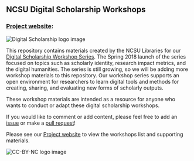 ## NCSU Digital Scholarship Workshops
### [Project website](https://pages.github.ncsu.edu/eyhayes/NCSU-Digital-Scholarship-Workshops/): 

![Digital Scholarship logo image](https://www.lib.ncsu.edu/sites/default/files/styles/738_max_width/public/news_item_alt_02.png?itok=6Rx-SQkE)

This repository contains materials created by the NCSU Libraries for our [Digital Scholarship Workshop Series](https://www.lib.ncsu.edu/news/digital-scholarship-workshop-series-debuts-at-the-libraries). The Spring 2018 launch of the series focused on topics such as scholarly identity, research impact metrics, and the digital humanities. The series is still growing, so we will be adding more workshop materials to this repository.  Our workshop series supports an open environment for researchers to learn digital tools and methods for creating, sharing, and evaluating new forms of scholarly outputs. 

These workshop materials are intended as a resource for anyone who wants to conduct or adapt these digital scholarship workshops.

If you would like to comment or add content, please feel free to add an [issue](https://github.ncsu.edu/eyhayes/NCSU-Digital-Scholarship-Workshops/issues) or make a [pull request](https://github.ncsu.edu/eyhayes/NCSU-Digital-Scholarship-Workshops/pulls)!

Please see our [Project website](https://pages.github.ncsu.edu/eyhayes/NCSU-Digital-Scholarship-Workshops/) to view the workshops list and supporting materials.

![CC-BY-NC logo image](https://camo.githubusercontent.com/02c83ffca972b4213ff5ce9a4b9b10ebcb17fd4a/68747470733a2f2f6c6963656e7365627574746f6e732e6e65742f6c2f62792d6e632f342e302f38307831352e706e67)